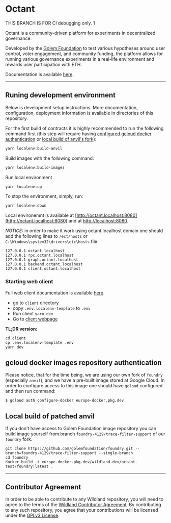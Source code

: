 # Octant

THIS BRANCH IS FOR CI debugging only. 1

Octant is a community-driven platform for experiments in decentralized governance.

Developed by the [Golem Foundation](https://golem.foundation/) to test various hypotheses around
user control, voter engagement, and community funding, the platform allows for running various
governance experiments in a real-life environment and rewards user participation with ETH.

Documentation is available [here](https://docs.octant.app/).

---

## Runing development environment

Below is development setup instructions. More documentation, configuration, deployment information
is available in directories of this repository.

For the first build of contracts it is highly recommended to run the following command first (this
step will require
having [configured gcloud docker authentication](#gcloud-docker-images-repository-authentication) or
[local build of anvil's fork](#local-build-of-patched-anvil)):

```bash
yarn localenv:build-anvil
```

Build images with the following command:

```bash
yarn localenv:build-images
````

Run local environment

```sh
yarn localenv:up
```

To stop the environment, simply, run:

```sh
yarn localenv:down
```

Local environemnt is available at [http://octant.localhost:8080](http://octant.localhost:8080) and
at [http://localhost:8080](http://localhost:8080).

*NOTICE:* in order to make it work using octant.localhost domain one should add the following lines
to `/ect/hosts` or `C:\Windows\system32\drivers\etc\hosts` file.

```
127.0.0.1 octant.localhost
127.0.0.1 rpc.octant.localhost
127.0.0.1 graph.octant.localhost
127.0.0.1 backend.octant.localhost
127.0.0.1 client.octant.localhost
```

### Starting web client

Full web client documentation is available [here](client/README.md).

- go to `client` directory
- copy `.env.localenv-template` to `.env`
- Run client `yarn dev`
- Go to [client webpage](http://octant.localhost:5173)

**TL;DR version:**

```shell
cd client
cp .env.localenv-template .env
yarn dev
```

## gcloud docker images repository authentication

Please notice, that for the time being, we are using our own fork of `foundry` (especially `anvil`),
and we have a pre-built image stored at Google Cloud.
In order to configure access to this image one should have `gcloud` configured and then run command:

`$ gcloud auth configure-docker europe-docker.pkg.dev`

## Local build of patched anvil

If you don't have access to Golem Foundation image repository you can build image yourself from
branch `foundry-4129/trace-filter-support` of our `foundry` fork.

```shell
git clone https://github.com/golemfoundation/foundry.git --branch=foundry-4129/trace-filter-support --single-branch
cd foundry
docker build -t europe-docker.pkg.dev/wildland-dev/octant-test/foundry:latest .
```

---

## Contributor Agreement

In order to be able to contribute to any Wildland repository, you will need to agree to the terms of
the [Wildland Contributor Agreement](https://docs.wildland.io/contributor-agreement.html). By
contributing to any such repository, you agree that your contributions will be licensed under
the [GPLv3 License](https://gitlab.com/wildland/governance/octant/-/blob/master/LICENSE).
